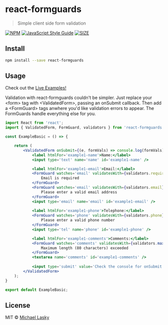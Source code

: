 # react-formguards

> Simple client side form validation

[![NPM](https://img.shields.io/npm/v/react-formguards.svg)](https://www.npmjs.com/package/react-formguards) [![JavaScript Style Guide](https://img.shields.io/badge/code_style-standard-brightgreen.svg)](https://standardjs.com) [![SIZE](https://img.shields.io/bundlephobia/min/react-formguards.svg)](https://www.npmjs.com/package/react-formguards)

## Install

```bash
npm install --save react-formguards
```

## Usage
Check out the [Live Examples!](https://nuclearhorsestudios.github.io/react-formguards/)

Validation with react-formguards couldn't be simpler.  Just replace your &lt;form&gt; tag with &lt;ValidatedForm&gt;, passing an onSubmit callback.  Then add a &lt;FormGuard&gt; tags anwhere you'd like validation errors to appear.  The FormGuards handle everything else for you.
```jsx
import React from 'react';
import { ValidatedForm, FormGuard, validators } from 'react-formguards'

const ExampleBasic = () => {

    return (
        <ValidatedForm onSubmit={(e, formVals) => console.log(formVals)}>
            <label htmlFor='example1-name'>Name:</label>
            <input type='text' name='name' id='example1-name' />

            <label htmlFor='example1-email'>Email:</label>
            <FormGuard watches='email' validatesWith={validators.required} >
                Email is required  
            </FormGuard> 
            <FormGuard watches='email' validatesWith={validators.email} >
                Please enter a valid email address  
            </FormGuard> 
            <input type='email' name='email' id='example1-email' />  
            
            <label htmlFor='example1-phone'>Telephone:</label>
            <FormGuard watches='phone' validatesWith={validators.phone} >
                Please enter a valid phone number  
            </FormGuard> 
            <input type='tel' name='phone' id='example1-phone' />  

            <label htmlFor='example1-comments'>Comments:</label>
            <FormGuard watches='comments' validatesWith={validators.maxLength(80)} >
                Maximum length (80 characters) exceeded
            </FormGuard> 
            <textarea name='comments' id='example1-comments' />  
            
            <input type='submit' value='Check the console for onSubmit' />
        </ValidatedForm>
    );
}

export default ExampleBasic;
```

## License

MIT © [Michael Lasky](https://github.com/NuclearHorseStudios)
